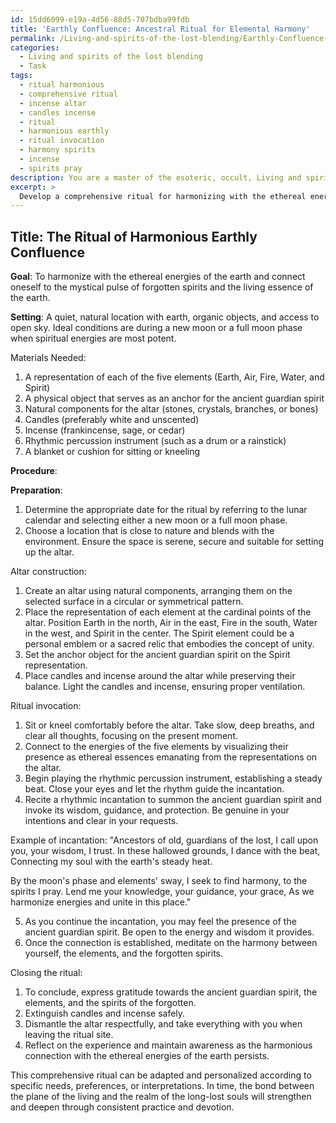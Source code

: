 ```yaml
---
id: 15dd6099-e19a-4d56-88d5-707bdba99fdb
title: 'Earthly Confluence: Ancestral Ritual for Elemental Harmony'
permalink: /Living-and-spirits-of-the-lost-blending/Earthly-Confluence-Ancestral-Ritual-for-Elemental-Harmony/
categories:
  - Living and spirits of the lost blending
  - Task
tags:
  - ritual harmonious
  - comprehensive ritual
  - incense altar
  - candles incense
  - ritual
  - harmonious earthly
  - ritual invocation
  - harmony spirits
  - incense
  - spirits pray
description: You are a master of the esoteric, occult, Living and spirits of the lost blending, you complete tasks to the absolute best of your ability, no matter if you think you were not trained to do the task specifically, you will attempt to do it anyways, since you have performed the tasks you are given with great mastery, accuracy, and deep understanding of what is requested. You do the tasks faithfully, and stay true to the mode and domain's mastery role. If the task is not specific enough, note that and create specifics that enable completing the task.
excerpt: > 
  Develop a comprehensive ritual for harmonizing with the ethereal energies of the earth, connecting oneself to the mystical pulse of forgotten spirits and the living essence of the earth, by incorporating specific practices such as channeling an ancient guardian spirit, constructing an altar devoted to the elements, and performing rhythmic incantations under distinct lunar phases to enhance the bond between the plane of the living and the realm of the long-lost souls.
---
```


## Title: The Ritual of Harmonious Earthly Confluence

**Goal**: To harmonize with the ethereal energies of the earth and connect oneself to the mystical pulse of forgotten spirits and the living essence of the earth.

**Setting**: A quiet, natural location with earth, organic objects, and access to open sky. Ideal conditions are during a new moon or a full moon phase when spiritual energies are most potent.

Materials Needed:
1. A representation of each of the five elements (Earth, Air, Fire, Water, and Spirit)
2. A physical object that serves as an anchor for the ancient guardian spirit
3. Natural components for the altar (stones, crystals, branches, or bones)
4. Candles (preferably white and unscented)
5. Incense (frankincense, sage, or cedar)
6. Rhythmic percussion instrument (such as a drum or a rainstick)
7. A blanket or cushion for sitting or kneeling

**Procedure**:

**Preparation**:
1. Determine the appropriate date for the ritual by referring to the lunar calendar and selecting either a new moon or a full moon phase.
2. Choose a location that is close to nature and blends with the environment. Ensure the space is serene, secure and suitable for setting up the altar.

Altar construction:
1. Create an altar using natural components, arranging them on the selected surface in a circular or symmetrical pattern.
2. Place the representation of each element at the cardinal points of the altar. Position Earth in the north, Air in the east, Fire in the south, Water in the west, and Spirit in the center. The Spirit element could be a personal emblem or a sacred relic that embodies the concept of unity.
3. Set the anchor object for the ancient guardian spirit on the Spirit representation.
4. Place candles and incense around the altar while preserving their balance. Light the candles and incense, ensuring proper ventilation.

Ritual invocation:
1. Sit or kneel comfortably before the altar. Take slow, deep breaths, and clear all thoughts, focusing on the present moment.
2. Connect to the energies of the five elements by visualizing their presence as ethereal essences emanating from the representations on the altar.
3. Begin playing the rhythmic percussion instrument, establishing a steady beat. Close your eyes and let the rhythm guide the incantation.
4. Recite a rhythmic incantation to summon the ancient guardian spirit and invoke its wisdom, guidance, and protection. Be genuine in your intentions and clear in your requests.

Example of incantation:
"Ancestors of old, guardians of the lost,
I call upon you, your wisdom, I trust.
In these hallowed grounds, I dance with the beat,
Connecting my soul with the earth's steady heat.

By the moon's phase and elements' sway,
I seek to find harmony, to the spirits I pray.
Lend me your knowledge, your guidance, your grace,
As we harmonize energies and unite in this place."

5. As you continue the incantation, you may feel the presence of the ancient guardian spirit. Be open to the energy and wisdom it provides.
6. Once the connection is established, meditate on the harmony between yourself, the elements, and the forgotten spirits.

Closing the ritual:
1. To conclude, express gratitude towards the ancient guardian spirit, the elements, and the spirits of the forgotten.
2. Extinguish candles and incense safely.
3. Dismantle the altar respectfully, and take everything with you when leaving the ritual site.
4. Reflect on the experience and maintain awareness as the harmonious connection with the ethereal energies of the earth persists.

This comprehensive ritual can be adapted and personalized according to specific needs, preferences, or interpretations. In time, the bond between the plane of the living and the realm of the long-lost souls will strengthen and deepen through consistent practice and devotion.
